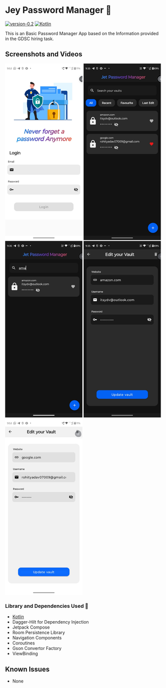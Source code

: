 # Jey Password Manager 🤖

[![version-0.2](https://img.shields.io/badge/version-0.2-green)](https://github.com/Itsydv/jet-password-manager)
[![Kotlin](https://img.shields.io/badge/language-Kotlin-blue)](https://kotlinlang.org)

This is an Basic Password Manager App based on the Information provided in the GDSC hiring task.

## Screenshots and Videos
<img src="./screenshots/0.jpg" width="250"> <img src="./screenshots/1.jpg" width="250"> <img src="./screenshots/2.jpg" width="250"> <img src="./screenshots/3.jpg" width="250"> <img src="./screenshots/4.jpg" width="250">

### Library and Dependencies Used 🔗
- [Kotlin](https://kotlinlang.org)
- Dagger-Hilt for Dependency Injection
- Jetpack Compose
- Room Persistence Library
- Navigation Components
- Coroutines
- Gson Convertor Factory
- ViewBinding

## Known Issues
- None

